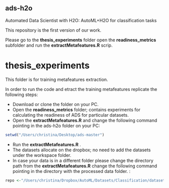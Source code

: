 
## ads-h2o

Automated Data Scientist with H2O: AutoML+H2O for classification tasks

This repository is the first version of our work.

Please go to the **thesis_experiments** folder open the **readiness_metrics** subfolder and run the **extractMetafeatures.R** scrip.

# thesis_experiments

This folder is for training metafeatures extraction.

In order to run the code and etract the training metafeatures replicate the following steps:


* Download or clone the folder on your PC.
* Open the **readiness_metrics** folder;  contains experiments for calculating the readiness of ADS for particular datasets.
* Open the **extractMetafeatures.R** and change the following command pointing in the ads-h2o folder on your PC:
```R
setwd("/Users/christina/Desktop/ads-master")
```
* Run the **extractMetafeatures.R** . 
* The datasets allocate on the dropbox; no need to add the datasets under the workspace folder. 
* In case your data is in a different folder please change the directory path from the **extractMetafeatures.R**  change the following command pointing in the directory with the processed data folder. :

```R
repo <-"/Users/christina/Dropbox/AutoML/Datasets/Classification/dataset-name/processed"
```
